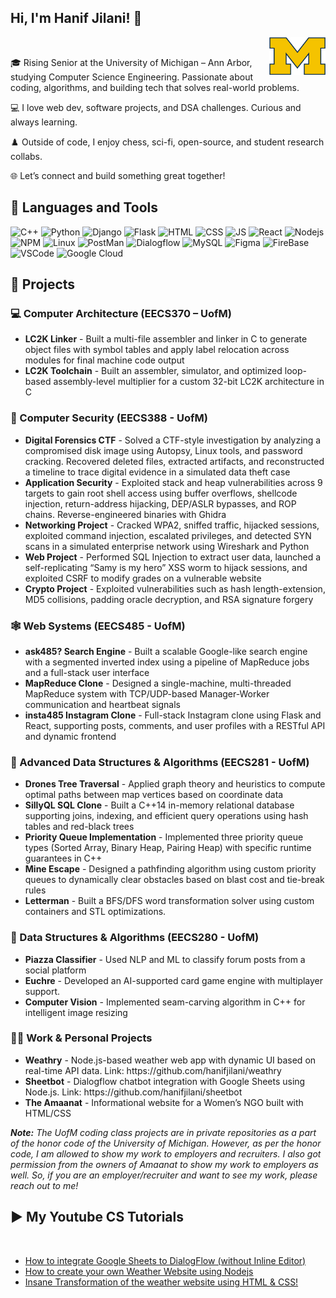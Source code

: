 ## Hi, I'm Hanif Jilani! 👋
<img align="right" src = "1200px-Michigan_Wolverines_logo.svg.png" width = "90" height = "60"/>
<br>
 <p>🎓 Rising Senior at the University of Michigan – Ann Arbor, studying Computer Science Engineering. Passionate about coding, algorithms, and building tech that solves real-world problems.</p>

<p>💻 I love web dev, software projects, and DSA challenges. Curious and always learning.</p>

<p>♟️ Outside of code, I enjoy chess, sci-fi, open-source, and student research collabs.</p>

<p>🌐 Let’s connect and build something great together!</p>
</p>
<h2>🔧 Languages and Tools</h2>
<p>
  <img alt = "C++" src = "https://img.shields.io/badge/C%2B%2B-00599C?style=for-the-badge&logo=c%2B%2B&logoColor=white" />
  <img alt = "Python" src = "https://img.shields.io/badge/Python-FFD43B?style=for-the-badge&logo=python&logoColor=blue" />
  <img alt = "Django" src = "https://img.shields.io/badge/Django-092E20?style=for-the-badge&logo=django&logoColor=white" />
  <img alt = "Flask" src = "https://img.shields.io/badge/Flask-000000?style=for-the-badge&logo=flask&logoColor=white" />
  <img alt = "HTML" src = "https://img.shields.io/badge/HTML5-E34F26?style=for-the-badge&logo=html5&logoColor=white" />
  <img alt = "CSS" src = "https://img.shields.io/badge/CSS3-1572B6?style=for-the-badge&logo=css3&logoColor=white" />
  <img alt = "JS" src = "https://img.shields.io/badge/JavaScript-323330?style=for-the-badge&logo=javascript&logoColor=F7DF1E"/>
  <img alt = "React" src = "https://img.shields.io/badge/React-20232A?style=for-the-badge&logo=react&logoColor=61DAFB" />
  <img alt="Nodejs" src = "https://img.shields.io/badge/Node%20js-339933?style=for-the-badge&logo=nodedotjs&logoColor=white" />
  <img alt = "NPM" src = "https://img.shields.io/badge/npm-CB3837?style=for-the-badge&logo=npm&logoColor=white" />
  <img alt = "Linux" src = "https://img.shields.io/badge/Linux-FCC624?style=for-the-badge&logo=linux&logoColor=black" />
  <img alt = "PostMan" src = "https://img.shields.io/badge/Postman-FF6C37?style=for-the-badge&logo=Postman&logoColor=white"/>
  <img alt="Dialogflow" src = "https://img.shields.io/badge/dialogflow-FF9800?style=for-the-badge&logo=dialogflow&logoColor=white" />
  <img alt="MySQL" src = "https://img.shields.io/badge/MySQL-005C84?style=for-the-badge&logo=mysql&logoColor=white" />
  <img alt="Figma" src = "https://img.shields.io/badge/Figma-F24E1E?style=for-the-badge&logo=figma&logoColor=white" />
  <img alt="FireBase" src = "https://img.shields.io/badge/firebase-ffca28?style=for-the-badge&logo=firebase&logoColor=black"/>
  <img alt = "VSCode" src = "https://img.shields.io/badge/VSCode-0078D4?style=for-the-badge&logo=visual%20studio%20code&logoColor=white" />
  <img alt = "Google Cloud" src = "https://img.shields.io/badge/Google_Cloud-4285F4?style=for-the-badge&logo=google-cloud&logoColor=white" />  
</p>
<h2>📝 Projects</h2>
<h3>💻 Computer Architecture (EECS370 – UofM)</h3>
<ul>
 <li><b>LC2K Linker</b> - Built a multi-file assembler and linker in C to generate object files with symbol tables and apply label relocation across modules for final machine code output</li>
 <li><b>LC2K Toolchain</b> - Built an assembler, simulator, and optimized loop-based assembly-level multiplier for a custom 32-bit LC2K architecture in C</li>
</ul>
<h3>🔐 Computer Security (EECS388 - UofM)</h3>
<ul>
 <li><b>Digital Forensics CTF</b> - Solved a CTF-style investigation by analyzing a compromised disk image using Autopsy, Linux tools, and password cracking. Recovered deleted files, extracted artifacts, and reconstructed a timeline to trace digital evidence in a simulated data theft case</li>
 <li><b>Application Security</b> - Exploited stack and heap vulnerabilities across 9 targets to gain root shell access using buffer overflows, shellcode injection, return-address hijacking, DEP/ASLR bypasses, and ROP chains. Reverse-engineered binaries with Ghidra
</li>
 <li><b>Networking Project</b> - Cracked WPA2, sniffed traffic, hijacked sessions, exploited command injection, escalated privileges, and detected SYN scans in a simulated enterprise network using Wireshark and Python</li>
 <li><b>Web Project</b> - Performed SQL Injection to extract user data, launched a self-replicating “Samy is my hero” XSS worm to hijack sessions, and exploited CSRF to modify grades on a vulnerable website</li>
<li><b>Crypto Project</b> - Exploited vulnerabilities such as hash length-extension, MD5 collisions, padding oracle decryption, and RSA signature forgery</li>
</ul>
<h3>🕸️ Web Systems (EECS485 - UofM)</h3>
<ul>
 <li><b>ask485? Search Engine</b> - Built a scalable Google-like search engine with a segmented inverted index using a pipeline of MapReduce jobs and a full-stack user interface</li>
  <li><b>MapReduce Clone</b> - Designed a single-machine, multi-threaded MapReduce system with TCP/UDP-based Manager-Worker communication and heartbeat signals</li>
  <li><b>insta485 Instagram Clone</b> - Full-stack Instagram clone using Flask and React, supporting posts, comments, and user profiles with a RESTful API and dynamic frontend</li>
</ul>
<h3>🧬 Advanced Data Structures & Algorithms (EECS281 - UofM)</h3>
<ul> 
  <li><b>Drones Tree Traversal</b> - Applied graph theory and heuristics to compute optimal paths between map vertices based on coordinate data</li>
  <li><b>SillyQL SQL Clone</b> - Built a C++14 in-memory relational database supporting joins, indexing, and efficient query operations using hash tables and red-black trees</li>
  <li><b>Priority Queue Implementation</b> - Implemented three priority queue types (Sorted Array, Binary Heap, Pairing Heap) with specific runtime guarantees in C++</li>
  <li><b>Mine Escape</b> - Designed a pathfinding algorithm using custom priority queues to dynamically clear obstacles based on blast cost and tie-break rules</li>
  <li><b>Letterman</b> - Built a BFS/DFS word transformation solver using custom containers and STL optimizations.</li>
 </ul>
 <h3>🧮 Data Structures & Algorithms (EECS280 - UofM)</h3>
 <ul>
  <li><b>Piazza Classifier</b> - Used NLP and ML to classify forum posts from a social platform</li>
  <li><b>Euchre</b> - Developed an AI-supported card game engine with multiplayer support.</li>
  <li><b>Computer Vision</b> - Implemented seam-carving algorithm in C++ for intelligent image resizing</li>
 </ul>
 <h3>🧑‍💻 Work & Personal Projects</h3>
 <ul>
  <li><b>Weathry</b> - Node.js-based weather web app with dynamic UI based on real-time API data. Link: https://github.com/hanifjilani/weathry
  <li><b>Sheetbot</b> - Dialogflow chatbot integration with Google Sheets using Node.js. Link: https://github.com/hanifjilani/sheetbot</li>
  <li><b>The Amaanat</b> - Informational website for a Women’s NGO built with HTML/CSS</li>
</ul>
<p><i><b>Note:</b> The UofM coding class projects are in private repositories as a part of the honor code of the University of Michigan. However, as per the honor code, I am allowed to show my work to employers and recruiters. I also got permission from the owners of Amaanat to show my work to employers as well. So, if you are an employer/recruiter and want to see my work, please reach out to me!</i></p>

<h2>▶️ My Youtube CS Tutorials</h2>
<br>
<ul>
  <li><a href="https://youtu.be/YFE3S_O_cUY">How to integrate Google Sheets to DialogFlow (without Inline Editor)</a></li>
  <li><a href="https://youtu.be/wVOgch_uusg">How to create your own Weather Website using Nodejs</a></li>
  <li><a href="https://youtu.be/KM-_AN2NCno">Insane Transformation of the weather website using HTML & CSS!</a></li>
</ul>
<!--
**hanifjilani/hanifjilani** is a ✨ _special_ ✨ repository because its `README.md` (this file) appears on your GitHub profile.

Here are some ideas to get you started:

- 🔭 I’m currently working on ...
- 🌱 I’m currently learning ...
- 👯 I’m looking to collaborate on ...
- 🤔 I’m looking for help with ...
- 💬 Ask me about ...
- 📫 How to reach me: ...
- 😄 Pronouns: ...
- ⚡ Fun fact: ...
-->
